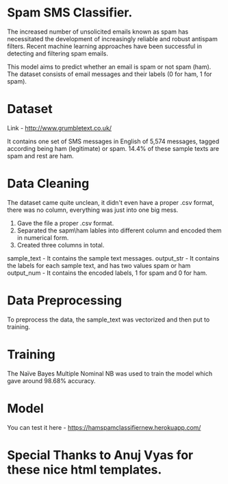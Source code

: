 # Spam SMS Classifier.

The increased number of unsolicited emails known as spam has necessitated the
development of increasingly reliable and robust antispam filters. Recent machine learning
approaches have been successful in detecting and filtering spam emails.

This model aims to predict whether an email is spam or not spam (ham). The dataset consists of email messages and their labels (0 for ham, 1 for spam).

# Dataset

Link - http://www.grumbletext.co.uk/

It contains one set of SMS messages in English of 5,574 messages, tagged according being ham (legitimate) or spam. 14.4% of these sample texts are spam and rest are ham.

# Data Cleaning

The dataset came quite unclean, it didn't even have a proper .csv format, there was no column, everything was just into one big mess.
1. Gave the file a proper .csv format.
2. Separated the sapm\ham lables into different column and encoded them in numerical form.
3. Created three columns in total.

  sample_text - It contains the sample text messages.
  output_str - It contains the labels for each sample text, and has two values spam or ham
  output_num - It contains the encoded labels, 1 for spam and 0 for ham.
  
# Data Preprocessing

To preprocess the data, the sample_text was vectorized and then put to training.

# Training

The Naïve Bayes Multiple Nominal NB was used to train the model which gave around 98.68% accuracy.

# Model
You can test it here - https://hamspamclassifiernew.herokuapp.com/

# Special Thanks to Anuj Vyas for these nice html templates. 

